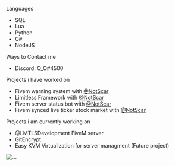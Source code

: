 

Languages

* SQL
* Lua
* Python
* C#
* NodeJS


Ways to Contact me

* Discord: O_O#4500

Projects i have worked on
* Fivem warning system with [@NotScar](https://github.com/NotScar)
* Limitless Framework with [@NotScar](https://github.com/NotScar)
* Fivem server status bot with [@NotScar](https://github.com/NotScar)
* Fivem synced live ticker stock market with [@NotScar](https://github.com/NotScar)

Projects i am currently working on

* @LMTLSDevelopment FiveM server
* GitEncrypt 
* Easy KVM Virtualization for server managment (Future project)

![...](https://github-readme-stats.vercel.app/api?username=Mitroxs&show_icons=true&theme=radical&show&count_private=true)
